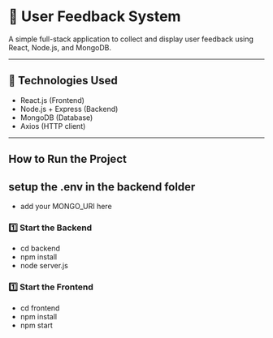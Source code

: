 # 📝 User Feedback System

A simple full-stack application to collect and display user feedback using React, Node.js, and MongoDB.

---

## 🔧 Technologies Used

- React.js (Frontend)
- Node.js + Express (Backend)
- MongoDB (Database)
- Axios (HTTP client)

---

##  How to Run the Project

## setup the .env in the backend folder
 - add your MONGO_URI here

### 1️⃣ Start the Backend


- cd backend
- npm install
- node server.js

### 1️⃣ Start the Frontend

- cd frontend
- npm install 
- npm start


